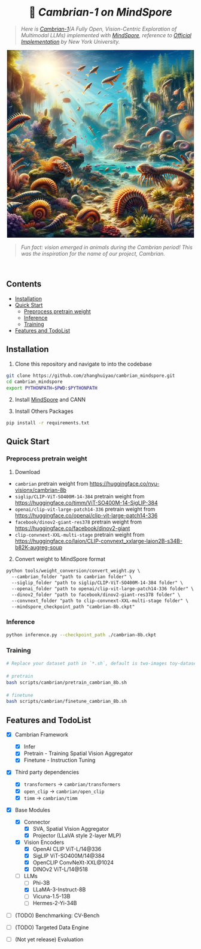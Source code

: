 <div align="center">

#  🪼 *Cambrian-1 on MindSpore*

</div>


> *Here is [Cambrian-1](https://arxiv.org/abs/2406.16860)(A Fully Open, Vision-Centric Exploration of Multimodal LLMs) implemented with [MindSpore](https://www.mindspore.cn/), reference to [Official Implementation](https://github.com/cambrian-mllm/cambrian) by New York University.*

<div align="center">
<p>
    <img src="images/cambrian.png" alt="Cambrian" width="500" height="auto">
</p>
</div>

> *Fun fact: vision emerged in animals during the Cambrian period! This was the inspiration for the name of our project, Cambrian.*

<br>


## Contents

- [Installation](#installation)
- [Quick Start](#quick-start)
    - [Preprocess pretrain weight](#preprocess-pretrain-weight)
    - [Inference](#inference)
    - [Training](#training)
- [Features and TodoList](#features-and-todolist)


## Installation

1. Clone this repository and navigate to into the codebase

```bash
git clone https://github.com/zhanghuiyao/cambrian_mindspore.git
cd cambrian_mindspore
export PYTHONPATH=$PWD:$PYTHONPATH
```

2. Install [MindSpore](https://www.mindspore.cn/install/) and CANN

3. Install Others Packages

```bash
pip install -r requirements.txt
```

## Quick Start

### Preprocess pretrain weight

1. Download

- `cambrian` pretrain weight from https://huggingface.co/nyu-visionx/cambrian-8b
- `siglip/CLIP-ViT-SO400M-14-384` pretrain weight from https://huggingface.co/timm/ViT-SO400M-14-SigLIP-384
- `openai/clip-vit-large-patch14-336` pretrain weight from https://huggingface.co/openai/clip-vit-large-patch14-336
- `facebook/dinov2-giant-res378` pretrain weight from https://huggingface.co/facebook/dinov2-giant
- `clip-convnext-XXL-multi-stage` pretrain weight from https://huggingface.co/laion/CLIP-convnext_xxlarge-laion2B-s34B-b82K-augreg-soup

2. Convert weight to MindSpore format

```shell
python tools/weight_conversion/convert_weight.py \
  --cambrian_folder "path to cambrian folder" \
  --siglip_folder "path to siglip/CLIP-ViT-SO400M-14-384 folder" \
  --openai_folder "path to openai/clip-vit-large-patch14-336 folder" \
  --dinov2_folder "path to facebook/dinov2-giant-res378 folder" \
  --convnext_folder "path to clip-convnext-XXL-multi-stage folder" \
  --mindspore_checkpoint_path "cambrian-8b.ckpt"
```

### Inference

```bash
python inference.py --checkpoint_path ./cambrian-8b.ckpt
```

### Training

```bash
# Replace your dataset path in `*.sh`, default is two-images toy-dataset

# pretrain
bash scripts/cambrian/pretrain_cambrian_8b.sh

# finetune
bash scripts/cambrian/finetune_cambrian_8b.sh
```


## Features and TodoList

- [x] Cambrian Framework
  - [x] Infer
  - [x] Pretrain - Training Spatial Vision Aggregator
  - [x] Finetune - Instruction Tuning
- [x] Third party dependencies
  - [x] `transformers` -> `cambrian/transformers`
  - [x] `open_clip` -> `cambrian/open_clip`
  - [x] `timm` -> `cambrian/timm`
- [x] Base Modules
  - [x] Connector
    - [x] SVA, Spatial Vision Aggregator
    - [x] Projector (LLaVA style 2-layer MLP)
  - [x] Vision Encoders
    - [x] OpenAI CLIP ViT-L/14@336
    - [x] SigLIP ViT-SO400M/14@384
    - [x] OpenCLIP ConvNeXt-XXL@1024
    - [x] DINOv2 ViT-L/14@518
  - [ ] LLMs
    - [ ] Phi-3B
    - [x] LLaMA-3-Instruct-8B
    - [ ] Vicuna-1.5-13B
    - [ ] Hermes-2-Yi-34B
- [ ] (TODO) Benchmarking: CV-Bench
- [ ] (TODO) Targeted Data Engine
- [ ] (Not yet release) Evaluation 

